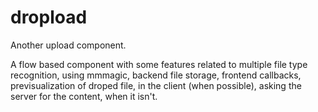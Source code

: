 dropload
========

Another upload component.

A flow based component with some features related to multiple file type recognition, using mmmagic, backend file storage, frontend callbacks, previsualization of droped file, in the client (when possible), asking the server for the content, when it isn't.
